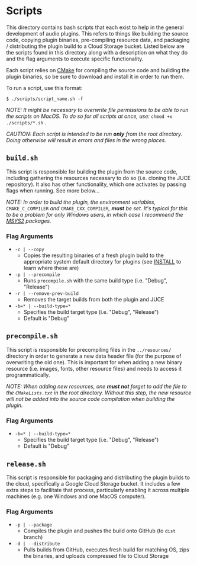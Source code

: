 # Scripts

This directory contains bash scripts that each exist to help in the general development of audio plugins. This refers to things like building the source code, copying plugin binaries, pre-compiling resource data, and packaging / distributing the plugin build to a Cloud Storage bucket. Listed below are the scripts found in this directory along with a description on what they do and the flag arguments to execute specific functionality.

Each script relies on [CMake](https://cmake.org/) for compiling the source code and building the plugin binaries, so be sure to download and install it in order to run them.

To run a script, use this format:

```
$ ./scripts/script_name.sh -f
```

_NOTE: It might be necessary to overwrite file permissions to be able to run the scripts on MacOS. To do so for all scripts at once, use:_ `chmod +x ./scripts/*.sh` _._

_CAUTION: Each script is intended to be run __only__ from the root directory. Doing otherwise will result in errors and files in the wrong places._

## `build.sh`

This script is responsible for building the plugin from the source code, including gathering the resources necessary to do so (i.e. cloning the JUCE repository). It also has other functionality, which one activates by passing flags when running. See more below...

_NOTE: In order to build the plugin, the environment variables,_ `CMAKE_C_COMPILER` _and_ `CMAKE_CXX_COMPILER`_, __must__ be set. It's typical for this to be a problem for only Windows users, in which case I recommend the [MSYS2](https://www.msys2.org/) packages._

### Flag Arguments

- `-c | --copy`
    - Copies the resulting binaries of a fresh plugin build to the appropriate system default directory for plugins (see [INSTALL](../docs/INSTALL.md) to learn where these are)
- `-p | --precompile`
    - Runs `precompile.sh` with the same build type (i.e. "Debug", "Release") 
- `-r | --remove-prev-build`
    - Removes the target builds from both the plugin and JUCE
- `-b=* | --build-type=*`
    - Specifies the build target type (i.e. "Debug", "Release")
    - Default is "Debug"

## `precompile.sh`

This script is responsible for precompiling files in the `../resources/` directory in order to generate a new data header file (for the purpose of overwriting the old one). This is important for when adding a new binary resource (i.e. images, fonts, other resource files) and needs to access it programmatically. 

_NOTE: When adding new resources, one __must not__ forget to add the file to the `CMakeLists.txt` in the root directory. Without this step, the new resource will not be added into the source code compilation when building the plugin._

### Flag Arguments

- `-b=* | --build-type=*`
    - Specifies the build target type (i.e. "Debug", "Release")
    - Default is "Debug"

## `release.sh`

This script is responsible for packaging and distributing the plugin builds to the cloud, specifically a Google Cloud Storage bucket. It includes a few extra steps to facilitate that process, particularly enabling it across multiple machines (e.g. one Windows and one MacOS computer).

### Flag Arguments

- `-p | --package`
    - Compiles the plugin and pushes the build onto GitHub (to `dist` branch)
- `-d | --distribute`
    - Pulls builds from GitHub, executes fresh build for matching OS, zips the binaries, and uploads compressed file to Cloud Storage
